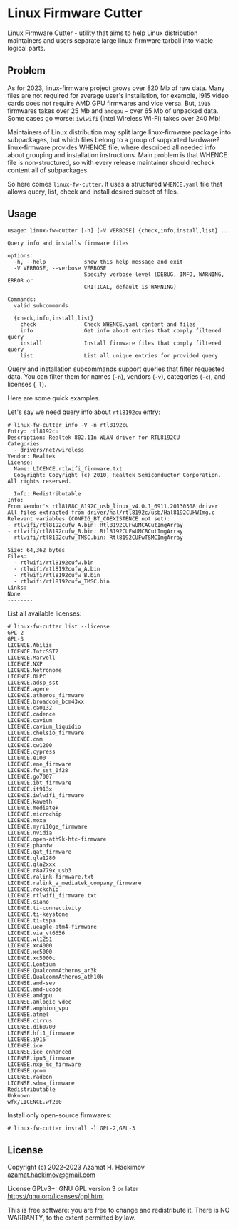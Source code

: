 # Linux Firmware Cutter

Linux Firmware Cutter - utility that aims to help Linux distribution
maintainers and users separate large linux-firmware tarball into viable
logical parts.

## Problem

As for 2023, linux-firmware project grows over 820 Mb of raw data. Many files
are not required for average user's installation, for example, i915 video cards
does not require AMD GPU firmwares and vice versa. But, `i915` firmwares takes
over 25 Mb and `amdgpu` - over 65 Mb of unpacked data. Some cases go worse:
`iwlwifi` (Intel Wireless Wi-Fi) takes over 240 Mb!

Maintainers of Linux distribution may split large linux-firmware package into
subpackages, but which files belong to a group of supported hardware?
linux-firmware provides WHENCE file, where described all needed info about
grouping and installation instructions. Main problem is that WHENCE file is
non-structured, so with every release maintainer should recheck content all of
subpackages.

So here comes `linux-fw-cutter`. It uses a structured `WHENCE.yaml` file that allows
query, list, check and install desired subset of files.

## Usage

```
usage: linux-fw-cutter [-h] [-V VERBOSE] {check,info,install,list} ...

Query info and installs firmware files

options:
  -h, --help            show this help message and exit
  -V VERBOSE, --verbose VERBOSE
                        Specify verbose level (DEBUG, INFO, WARNING, ERROR or
                        CRITICAL, default is WARNING)

Commands:
  valid subcommands

  {check,info,install,list}
    check               Check WHENCE.yaml content and files
    info                Get info about entries that comply filtered query
    install             Install firmware files that comply filtered query
    list                List all unique entries for provided query
```

Query and installation subcommands support queries that filter requested
data. You can filter them for names (`-n`), vendors (`-v`), categories (`-c`),
and licenses (`-l`).

Here are some quick examples.

Let's say we need query info about `rtl8192cu` entry:

```
# linux-fw-cutter info -V -n rtl8192cu
Entry: rtl8192cu
Description: Realtek 802.11n WLAN driver for RTL8192CU
Categories:
  - drivers/net/wireless 
Vendor: Realtek
License:
  Name: LICENCE.rtlwifi_firmware.txt
  Copyright: Copyright (c) 2010, Realtek Semiconductor Corporation. All rights reserved.

  Info: Redistributable
Info:
From Vendor's rtl8188C_8192C_usb_linux_v4.0.1_6911.20130308 driver
All files extracted from driver/hal/rtl8192c/usb/Hal8192CUHWImg.c
Relevant variables (CONFIG_BT_COEXISTENCE not set):
- rtlwifi/rtl8192cufw_A.bin: Rtl8192CUFwUMCACutImgArray
- rtlwifi/rtl8192cufw_B.bin: Rtl8192CUFwUMCBCutImgArray
- rtlwifi/rtl8192cufw_TMSC.bin: Rtl8192CUFwTSMCImgArray

Size: 64,362 bytes
Files:
  - rtlwifi/rtl8192cufw.bin
  - rtlwifi/rtl8192cufw_A.bin
  - rtlwifi/rtl8192cufw_B.bin
  - rtlwifi/rtl8192cufw_TMSC.bin
Links:
None
--------
```

List all available licenses:
```
# linux-fw-cutter list --license
GPL-2
GPL-3
LICENCE.Abilis
LICENCE.IntcSST2
LICENCE.Marvell
LICENCE.NXP
LICENCE.Netronome
LICENCE.OLPC
LICENCE.adsp_sst
LICENCE.agere
LICENCE.atheros_firmware
LICENCE.broadcom_bcm43xx
LICENCE.ca0132
LICENCE.cadence
LICENCE.cavium
LICENCE.cavium_liquidio
LICENCE.chelsio_firmware
LICENCE.cnm
LICENCE.cw1200
LICENCE.cypress
LICENCE.e100
LICENCE.ene_firmware
LICENCE.fw_sst_0f28
LICENCE.go7007
LICENCE.ibt_firmware
LICENCE.it913x
LICENCE.iwlwifi_firmware
LICENCE.kaweth
LICENCE.mediatek
LICENCE.microchip
LICENCE.moxa
LICENCE.myri10ge_firmware
LICENCE.nvidia
LICENCE.open-ath9k-htc-firmware
LICENCE.phanfw
LICENCE.qat_firmware
LICENCE.qla1280
LICENCE.qla2xxx
LICENCE.r8a779x_usb3
LICENCE.ralink-firmware.txt
LICENCE.ralink_a_mediatek_company_firmware
LICENCE.rockchip
LICENCE.rtlwifi_firmware.txt
LICENCE.siano
LICENCE.ti-connectivity
LICENCE.ti-keystone
LICENCE.ti-tspa
LICENCE.ueagle-atm4-firmware
LICENCE.via_vt6656
LICENCE.wl1251
LICENCE.xc4000
LICENCE.xc5000
LICENCE.xc5000c
LICENSE.Lontium
LICENSE.QualcommAtheros_ar3k
LICENSE.QualcommAtheros_ath10k
LICENSE.amd-sev
LICENSE.amd-ucode
LICENSE.amdgpu
LICENSE.amlogic_vdec
LICENSE.amphion_vpu
LICENSE.atmel
LICENSE.cirrus
LICENSE.dib0700
LICENSE.hfi1_firmware
LICENSE.i915
LICENSE.ice
LICENSE.ice_enhanced
LICENSE.ipu3_firmware
LICENSE.nxp_mc_firmware
LICENSE.qcom
LICENSE.radeon
LICENSE.sdma_firmware
Redistributable
Unknown
wfx/LICENCE.wf200
```

Install only open-source firmwares:

```
# linux-fw-cutter install -l GPL-2,GPL-3
```

## License

Copyright (c) 2022-2023 Azamat H. Hackimov <azamat.hackimov@gmail.com>

License GPLv3+: GNU GPL version 3 or later <https://gnu.org/licenses/gpl.html>

This is free software: you are free to change and redistribute it.
There is NO WARRANTY, to the extent permitted by law.